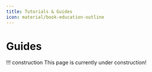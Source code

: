 ```yaml
---
title: Tutorials & Guides
icon: material/book-education-outline
---
```


# Guides

!!! construction
    This page is currently under construction!
